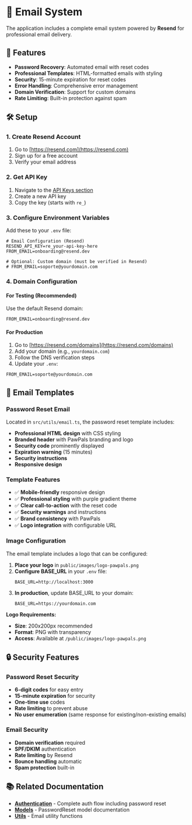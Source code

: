 # 📧 Email System

The application includes a complete email system powered by **Resend** for professional email delivery.

## 🚀 Features

- **Password Recovery**: Automated email with reset codes
- **Professional Templates**: HTML-formatted emails with styling
- **Security**: 15-minute expiration for reset codes
- **Error Handling**: Comprehensive error management
- **Domain Verification**: Support for custom domains
- **Rate Limiting**: Built-in protection against spam

## 🛠️ Setup

### 1. Create Resend Account
1. Go to [https://resend.com](https://resend.com)
2. Sign up for a free account
3. Verify your email address

### 2. Get API Key
1. Navigate to the [API Keys section](https://resend.com/api-keys)
2. Create a new API key
3. Copy the key (starts with `re_`)

### 3. Configure Environment Variables
Add these to your `.env` file:

```env
# Email Configuration (Resend)
RESEND_API_KEY=re_your-api-key-here
FROM_EMAIL=onboarding@resend.dev

# Optional: Custom domain (must be verified in Resend)
# FROM_EMAIL=soporte@yourdomain.com
```

### 4. Domain Configuration

#### For Testing (Recommended)
Use the default Resend domain:
```env
FROM_EMAIL=onboarding@resend.dev
```

#### For Production
1. Go to [https://resend.com/domains](https://resend.com/domains)
2. Add your domain (e.g., `yourdomain.com`)
3. Follow the DNS verification steps
4. Update your `.env`:
```env
FROM_EMAIL=soporte@yourdomain.com
```

## 📧 Email Templates

### Password Reset Email
Located in `src/utils/email.ts`, the password reset template includes:

- **Professional HTML design** with CSS styling
- **Branded header** with PawPals branding and logo
- **Security code** prominently displayed
- **Expiration warning** (15 minutes)
- **Security instructions**
- **Responsive design**

### Template Features
- ✅ **Mobile-friendly** responsive design
- ✅ **Professional styling** with purple gradient theme
- ✅ **Clear call-to-action** with the reset code
- ✅ **Security warnings** and instructions
- ✅ **Brand consistency** with PawPals
- ✅ **Logo integration** with configurable URL

### Image Configuration
The email template includes a logo that can be configured:

1. **Place your logo** in `public/images/logo-pawpals.png`
2. **Configure BASE_URL** in your `.env` file:
   ```env
   BASE_URL=http://localhost:3000
   ```
3. **In production**, update BASE_URL to your domain:
   ```env
   BASE_URL=https://yourdomain.com
   ```

**Logo Requirements:**
- **Size**: 200x200px recommended
- **Format**: PNG with transparency
- **Access**: Available at `/public/images/logo-pawpals.png`

## 🔒 Security Features

### Password Reset Security
- **6-digit codes** for easy entry
- **15-minute expiration** for security
- **One-time use** codes
- **Rate limiting** to prevent abuse
- **No user enumeration** (same response for existing/non-existing emails)

### Email Security
- **Domain verification** required
- **SPF/DKIM** authentication
- **Rate limiting** by Resend
- **Bounce handling** automatic
- **Spam protection** built-in

## 📚 Related Documentation

- **[Authentication](./authentication.md)** - Complete auth flow including password reset
- **[Models](./models.md)** - PasswordReset model documentation
- **[Utils](./types.md)** - Email utility functions 